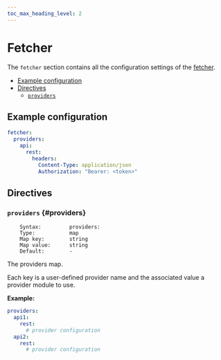 ```yaml
---
toc_max_heading_level: 2
---
```


# Fetcher

The `fetcher` section contains all the configuration settings of the [fetcher](/neon/configuration/fetcher/overview/).

- [Example configuration](#example-configuration)
- [Directives](#directives)
  - [`providers`](#providers)

## Example configuration

```yaml
fetcher:
  providers:
    api:
      rest:
        headers:
          Content-Type: application/json
          Authorization: "Bearer: <token>"
```

## Directives

### `providers` {#providers}

```
    Syntax:         providers:
    Type:           map
    Map key:        string
    Map value:      string
    Default:        -
```

The providers map.

Each key is a user-defined provider name and the associated value a provider module to use.

**Example:**

```yaml
providers:
  api1:
    rest:
      # provider configuration
  api2:
    rest:
      # provider configuration
```
